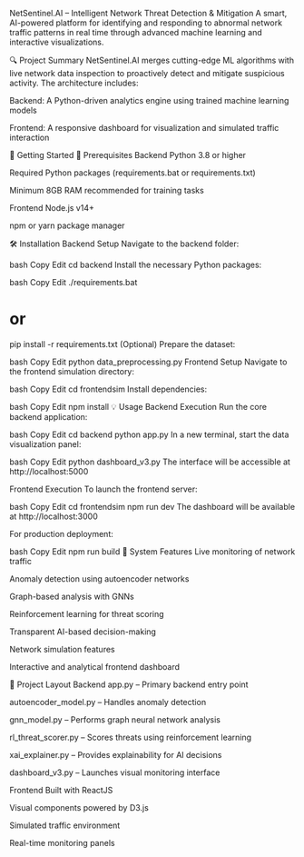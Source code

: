 NetSentinel.AI – Intelligent Network Threat Detection & Mitigation
A smart, AI-powered platform for identifying and responding to abnormal network traffic patterns in real time through advanced machine learning and interactive visualizations.

🔍 Project Summary
NetSentinel.AI merges cutting-edge ML algorithms with live network data inspection to proactively detect and mitigate suspicious activity. The architecture includes:

Backend: A Python-driven analytics engine using trained machine learning models

Frontend: A responsive dashboard for visualization and simulated traffic interaction

🚀 Getting Started
🔧 Prerequisites
Backend
Python 3.8 or higher

Required Python packages (requirements.bat or requirements.txt)

Minimum 8GB RAM recommended for training tasks

Frontend
Node.js v14+

npm or yarn package manager

🛠️ Installation
Backend Setup
Navigate to the backend folder:

bash
Copy
Edit
cd backend
Install the necessary Python packages:

bash
Copy
Edit
./requirements.bat
# or
pip install -r requirements.txt
(Optional) Prepare the dataset:

bash
Copy
Edit
python data_preprocessing.py
Frontend Setup
Navigate to the frontend simulation directory:

bash
Copy
Edit
cd frontendsim
Install dependencies:

bash
Copy
Edit
npm install
💡 Usage
Backend Execution
Run the core backend application:

bash
Copy
Edit
cd backend
python app.py
In a new terminal, start the data visualization panel:

bash
Copy
Edit
python dashboard_v3.py
The interface will be accessible at http://localhost:5000

Frontend Execution
To launch the frontend server:

bash
Copy
Edit
cd frontendsim
npm run dev
The dashboard will be available at http://localhost:3000

For production deployment:

bash
Copy
Edit
npm run build
🧠 System Features
Live monitoring of network traffic

Anomaly detection using autoencoder networks

Graph-based analysis with GNNs

Reinforcement learning for threat scoring

Transparent AI-based decision-making

Network simulation features

Interactive and analytical frontend dashboard

📁 Project Layout
Backend
app.py – Primary backend entry point

autoencoder_model.py – Handles anomaly detection

gnn_model.py – Performs graph neural network analysis

rl_threat_scorer.py – Scores threats using reinforcement learning

xai_explainer.py – Provides explainability for AI decisions

dashboard_v3.py – Launches visual monitoring interface

Frontend
Built with ReactJS

Visual components powered by D3.js

Simulated traffic environment

Real-time monitoring panels